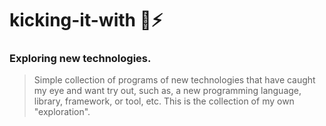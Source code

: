 # kicking-it-with :eyes::zap:
### Exploring new technologies.
> Simple collection of programs of new technologies that have caught my eye and want try out, such as, a new programming language, library, framework, or tool, etc. This is the collection of my own "exploration".
